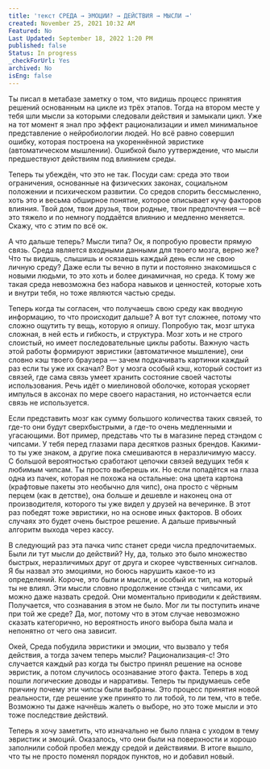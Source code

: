 ```yaml
---
title: 'текст СРЕДА → ЭМОЦИИ? → ДЕЙСТВИЯ → МЫСЛИ →'
created: November 25, 2021 10:32 AM
Featured: No
Last Updated: September 18, 2022 1:20 PM
published: false
Status: In progress
_checkForUrl: Yes
archived: No
isEng: false
---
```


Ты писал в метабазе заметку о том, что видишь процесс принятия решений основанным на цикле из трёх этапов. Тогда на втором месте у тебя шли мысли за которыми следовали действия и замыкали цикл. Уже на тот момент я знал про эффект рационализации и имел минимальное представление о нейробиологии людей. Но всё равно совершил ошибку, которая построена на укореннённой эвристике (автоматическом мышлении). Ошибкой было уутверждение, что мысли предшествуют действиям под влиянием среды.

Теперь ты убеждён, что это не так. Посуди сам: среда это твои ограничения, основанные на физических законах, социальном положении и психическом развитии. Со средов спорить бессмысленно, хоть это и весьма обширное понятие, которое описывает кучу факторов влияния. Твой дом, твои друзья, твои родные, твои предпочтения — всё это тяжело и по немногу поддаётся влиянию и медленно меняется. Скажу, что с этим по всё ок.

А что дальше теперь? Мысли типа? Ок, я попробую провести прямую связь. Среда является входными данными для твоего мозга, верно же? Что ты видишь, слышишь и осязаешь каждый день если не свою личную среду? Даже если ты вечно в пути и постоянно знакомишься с новыми людьми, то это хоть и более динамичная, но среда. К тому же такая среда невозможна без набора навыков и ценностей, которые хоть и внутри тебя, но тоже являются частью среды.

Теперь когда ты согласен, что получаешь свою среду как вводную информацию, то что происходит дальше? А вот тут сложнее, потому что сложно ощутить ту вещь, которую я опишу. Попробую так, мозг штука сложная, в ней есть и гибкость, и структура. Мозг хоть и не строго слоистый, но имеет последовательные циклы работы. Важную часть этой работы формируют эвристики (автоматичное мышление), они словно кэш твоего браузера — зачем подкачивать картинки каждый раз если ты уже их скачал? Вот у мозга особый кэш, который состоит из связей, где сама связь умеет хранить состояние своей частоты использования. Речь идёт о миелиновой оболочке, которая ускоряет импулься в аксонах по мере своего нарастания, но истончается если связь не используется.

Если представить мозг как сумму большого количества таких связей, то где-то они будут сверхбыстрыми, а где-то очень медленными и угасающими. Вот пример, представь что ты в магазине перед стэндом с чипсами. У тебя перед глазами пара десятков разных брендов. Какими-то ты уже знаком, а другие пока смешиваются в неразличимую массу. С большой вероятностью сработают цепочки связей ведущих тебя к любимым чипсам. Ты просто выберешь их. Но если попадётся на глаза одна из пачек, которая не похожа на остальные: она цвета картона (крафтовые пакеты это необычно для чипс), она просто с чёрным перцем (как в детстве), она больше и дешевле и наконец она от производителя, которого ты уже видел у друзей на вечеринке. В этот раз победят тоже эвристики, но на основе иных факторов. В обоих случаях это будет очень быстрое решение. А дальше привычный алгоритм выхода через кассу.

В следующий раз эта пачка чипс станет среди числа предпочитаемых. Были ли тут мысли до действий? Ну, да, только это было множество быстрых, неразличимых друг от друга и скорее чувственных сигналов. Я бы назвал это эмоциями, но боюсь нарушить какое-то из определений. Короче, это были и мысли, и особый их тип, на который ты не влиял. Эти мысли словно продолжение стэнда с чипсами, их можно даже назвать средой. Они моментально приводили к действиям. Получается, что сознавания в этом не было. Мог ли ты поступить иначе при той же среде? Да, мог, потому что в этом случае невозможно сказать категорично, но вероятность иного выбора была мала и непонятно от чего она зависит.

Окей, Среда побудила эвристики и эмоции, что вызвало у тебя действия, а тогда зачем теперь мысли? Рационализация-с! Это случается каждый раз когда ты быстро принял решение на основе эвристик, а потом случилось осознавание этого факта. Теперь в ход пошли логические доводы и нарративы. Теперь ты придумаешь себе причину почему эти чипсы были выбраны. Это процесс принятия новой реальности, где решение уже принято то ли тобой, то ли тем, что в тебе. Возможно ты даже начнёшь жалеть о выборе, но это тоже мысли и это тоже последствие действий.

Теперь я хочу заметить, что изначально не было плана с уходом в тему эвристик и эмоций. Оказалось, что они были на поверхности и хорошо заполнили собой пробел между средой и действиями. В итоге вышло, что ты не просто поменял порядок пунктов, но и добавил новый.